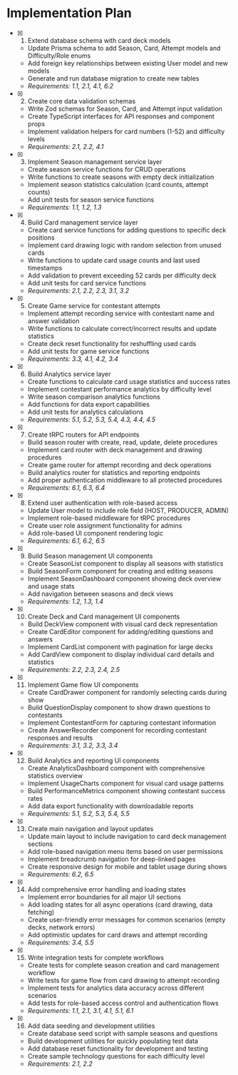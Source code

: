 # Implementation Plan

- [x] 1. Extend database schema with card deck models
  - Update Prisma schema to add Season, Card, Attempt models and Difficulty/Role enums
  - Add foreign key relationships between existing User model and new models
  - Generate and run database migration to create new tables
  - _Requirements: 1.1, 2.1, 4.1, 6.2_

- [x] 2. Create core data validation schemas
  - Write Zod schemas for Season, Card, and Attempt input validation
  - Create TypeScript interfaces for API responses and component props
  - Implement validation helpers for card numbers (1-52) and difficulty levels
  - _Requirements: 2.1, 2.2, 4.1_

- [x] 3. Implement Season management service layer
  - Create season service functions for CRUD operations
  - Write functions to create seasons with empty deck initialization
  - Implement season statistics calculation (card counts, attempt counts)
  - Add unit tests for season service functions
  - _Requirements: 1.1, 1.2, 1.3_

- [x] 4. Build Card management service layer
  - Create card service functions for adding questions to specific deck positions
  - Implement card drawing logic with random selection from unused cards
  - Write functions to update card usage counts and last used timestamps
  - Add validation to prevent exceeding 52 cards per difficulty deck
  - Add unit tests for card service functions
  - _Requirements: 2.1, 2.2, 2.3, 3.1, 3.2_

- [x] 5. Create Game service for contestant attempts
  - Implement attempt recording service with contestant name and answer validation
  - Write functions to calculate correct/incorrect results and update statistics
  - Create deck reset functionality for reshuffling used cards
  - Add unit tests for game service functions
  - _Requirements: 3.3, 4.1, 4.2, 3.4_

- [x] 6. Build Analytics service layer
  - Create functions to calculate card usage statistics and success rates
  - Implement contestant performance analytics by difficulty level
  - Write season comparison analytics functions
  - Add functions for data export capabilities
  - Add unit tests for analytics calculations
  - _Requirements: 5.1, 5.2, 5.3, 5.4, 4.3, 4.4, 4.5_

- [x] 7. Create tRPC routers for API endpoints
  - Build season router with create, read, update, delete procedures
  - Implement card router with deck management and drawing procedures
  - Create game router for attempt recording and deck operations
  - Build analytics router for statistics and reporting endpoints
  - Add proper authentication middleware to all protected procedures
  - _Requirements: 6.1, 6.3, 6.4_

- [x] 8. Extend user authentication with role-based access
  - Update User model to include role field (HOST, PRODUCER, ADMIN)
  - Implement role-based middleware for tRPC procedures
  - Create user role assignment functionality for admins
  - Add role-based UI component rendering logic
  - _Requirements: 6.1, 6.2, 6.5_

- [x] 9. Build Season management UI components
  - Create SeasonList component to display all seasons with statistics
  - Build SeasonForm component for creating and editing seasons
  - Implement SeasonDashboard component showing deck overview and usage stats
  - Add navigation between seasons and deck views
  - _Requirements: 1.2, 1.3, 1.4_

- [x] 10. Create Deck and Card management UI components
  - Build DeckView component with visual card deck representation
  - Create CardEditor component for adding/editing questions and answers
  - Implement CardList component with pagination for large decks
  - Add CardView component to display individual card details and statistics
  - _Requirements: 2.2, 2.3, 2.4, 2.5_

- [x] 11. Implement Game flow UI components
  - Create CardDrawer component for randomly selecting cards during show
  - Build QuestionDisplay component to show drawn questions to contestants
  - Implement ContestantForm for capturing contestant information
  - Create AnswerRecorder component for recording contestant responses and results
  - _Requirements: 3.1, 3.2, 3.3, 3.4_

- [x] 12. Build Analytics and reporting UI components
  - Create AnalyticsDashboard component with comprehensive statistics overview
  - Implement UsageCharts component for visual card usage patterns
  - Build PerformanceMetrics component showing contestant success rates
  - Add data export functionality with downloadable reports
  - _Requirements: 5.1, 5.2, 5.3, 5.4, 5.5_

- [x] 13. Create main navigation and layout updates
  - Update main layout to include navigation to card deck management sections
  - Add role-based navigation menu items based on user permissions
  - Implement breadcrumb navigation for deep-linked pages
  - Create responsive design for mobile and tablet usage during shows
  - _Requirements: 6.2, 6.5_

- [x] 14. Add comprehensive error handling and loading states
  - Implement error boundaries for all major UI sections
  - Add loading states for all async operations (card drawing, data fetching)
  - Create user-friendly error messages for common scenarios (empty decks, network errors)
  - Add optimistic updates for card draws and attempt recording
  - _Requirements: 3.4, 5.5_

- [x] 15. Write integration tests for complete workflows
  - Create tests for complete season creation and card management workflow
  - Write tests for game flow from card drawing to attempt recording
  - Implement tests for analytics data accuracy across different scenarios
  - Add tests for role-based access control and authentication flows
  - _Requirements: 1.1, 2.1, 3.1, 4.1, 5.1, 6.1_

- [x] 16. Add data seeding and development utilities
  - Create database seed script with sample seasons and questions
  - Build development utilities for quickly populating test data
  - Add database reset functionality for development and testing
  - Create sample technology questions for each difficulty level
  - _Requirements: 2.1, 2.2_